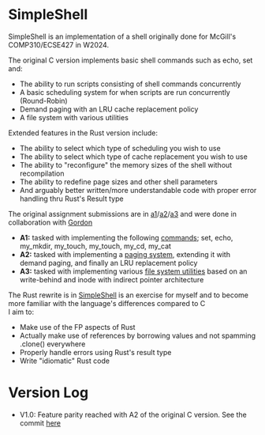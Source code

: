 # SimpleShell
SimpleShell is an implementation of a shell originally done for McGill's COMP310/ECSE427 in W2024.

The original C version implements basic shell commands such as echo, set and:
- The ability to run scripts consisting of shell commands concurrently
- A basic scheduling system for when scripts are run concurrently (Round-Robin)
- Demand paging with an LRU cache replacement policy
- A file system with various utilities

Extended features in the Rust version include:
- The ability to select which type of scheduling you wish to use
- The ability to select which type of cache replacement you wish to use
- The ability to "reconfigure" the memory sizes of the shell without recompilation
- The ability to redefine page sizes and other shell parameters
- And arguably better written/more understandable code with proper error handling thru Rust's Result type

The original assignment submissions are in [a1](a1)/[a2](a2)/[a3](a3) and were done in collaboration with [Gordon](https://github.com/SoloUnity) 
- **A1:** tasked with implementing the following [commands](a1/interpreter.c); set, echo, my_mkdir, my_touch, my_touch, my_cd, my_cat 
- **A2:** tasked with implementing a [paging system](a2), extending it with demand paging, and finally an LRU replacement policy 
- **A3:** tasked with implementing various [file system utilities](a3/fs/fsutil2.c) based on an write-behind and inode with indirect pointer architecture 

The Rust rewrite is in [SimpleShell](SimpleShell) is an exercise for myself and to become more familiar with the language's differences compared to C <br>
I aim to: 
- Make use of the FP aspects of Rust
- Actually make use of references by borrowing values and not spamming .clone() everywhere
- Properly handle errors using Rust's result type
- Write "idiomatic" Rust code

# Version Log
- V1.0: Feature parity reached with A2 of the original C version. See the commit [here](https://github.com/raydatray/SimpleShell/commit/5e8b36c34539523b97ff9994600b354adef52331)
